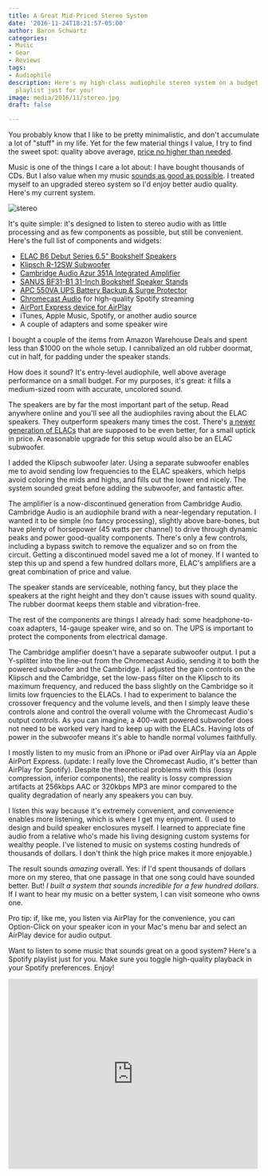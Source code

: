 ```yaml
---
title: A Great Mid-Priced Stereo System
date: '2016-11-24T18:21:57-05:00'
author: Baron Schwartz
categories:
- Music
- Gear
- Reviews
tags:
- Audiophile
description: Here's my high-class audiophile stereo system on a budget, plus a Spotify
  playlist just for you!
image: media/2016/11/stereo.jpg
draft: false

---
```

You probably know that I like to be pretty minimalistic, and don't accumulate a lot of "stuff" in my life. Yet for the few material things I value, I try to find the sweet spot: quality above average, [price no higher than needed](/blog/2014/01/16/bose-sennheiser-sony-noise-cancelling-headphones/).

Music is one of the things I care a lot about: I have bought thousands of CDs. But I also value when my music [sounds as good as possible](/blog/2016/02/21/best-itunes-mp3-format/). I treated myself to an upgraded stereo system so I'd enjoy better audio quality. Here's my current system.

![stereo](/media/2016/11/stereo.jpg)

<!--more-->

It's quite simple: it's designed to listen to stereo audio with as little processing and as few components as possible, but still be convenient. Here's the full list of components and widgets:

*   [ELAC B6 Debut Series 6.5" Bookshelf Speakers](https://www.amazon.com/gp/product/B014GSEQ06/?tag=xaprb-20)
*   [Klipsch R-12SW Subwoofer](https://www.amazon.com/Klipsch-R-12SW-Subwoofer/dp/B00MJ1YR8Y?tag=xaprb-20)
*   [Cambridge Audio Azur 351A Integrated Amplifier](https://www.amazon.com/gp/product/B00Q666G1E/?tag=xaprb-20)
*   [SANUS BF31-B1 31-Inch Bookshelf Speaker Stands](https://www.amazon.com/gp/product/B00006JQ5O/?tag=xaprb-20)
*   [APC 550VA UPS Battery Backup & Surge Protector](https://www.amazon.com/APC-Back-UPS-Battery-Protector-BE550G/dp/B0019804U8/?tag=xaprb-20)
*   [Chromecast Audio](https://store.google.com/product/chromecast_audio) for high-quality Spotify streaming
*   [AirPort Express device for AirPlay](http://www.apple.com/airport-express/)
*   iTunes, Apple Music, Spotify, or another audio source
*   A couple of adapters and some speaker wire

I bought a couple of the items from Amazon Warehouse Deals and spent less than $1000 on the whole setup. I cannibalized an old rubber doormat, cut in half, for padding under the speaker stands.

How does it sound? It's entry-level audiophile, well above average performance on a small budget. For my purposes, it's great: it fills a medium-sized room with accurate, uncolored sound.

The speakers are by far the most important part of the setup. Read anywhere online and you'll see all the audiophiles raving about the ELAC speakers. They outperform speakers many times the cost. There's [a newer generation of ELACs](https://www.amazon.com/ELAC-Uni-fi-Bookshelf-Speaker-Black/dp/B01CRYWVG2/?tag=xaprb-20) that are supposed to be even better, for a small uptick in price. A reasonable upgrade for this setup would also be an ELAC subwoofer.

I added the Klipsch subwoofer later. Using a separate subwoofer enables me to avoid sending low frequencies to the ELAC speakers, which helps avoid coloring the mids and highs, and fills out the lower end nicely. The system sounded great before adding the subwoofer, and fantastic after.

The amplifier is a now-discontinued generation from Cambridge Audio. Cambridge Audio is an audiophile brand with a near-legendary reputation. I wanted it to be simple (no fancy processing), slightly above bare-bones, but have plenty of horsepower (45 watts per channel) to drive through dynamic peaks and power good-quality components. There's only a few controls, including a bypass switch to remove the equalizer and so on from the circuit. Getting a discontinued model saved me a lot of money. If I wanted to step this up and spend a few hundred dollars more, ELAC's amplifiers are a great combination of price and value.

The speaker stands are serviceable, nothing fancy, but they place the speakers at the right height and they don't cause issues with sound quality. The rubber doormat keeps them stable and vibration-free.

The rest of the components are things I already had: some headphone-to-coax adapters, 14-gauge speaker wire, and so on. The UPS is important to protect the components from electrical damage.

The Cambridge amplifier doesn't have a separate subwoofer output. I put a Y-splitter into the line-out from the Chromecast Audio, sending it to both the powered subwoofer and the Cambridge. I adjusted the gain controls on the Klipsch and the Cambridge, set the low-pass filter on the Klipsch to its maximum frequency, and reduced the bass slightly on the Cambridge so it limits low frquencies to the ELACs. I had to experiment to balance the crossover frequency and the volume levels, and then I simply leave these controls alone and control the overall volume with the Chromecast Audio's output controls. As you can imagine, a 400-watt powered subwoofer does not need to be worked very hard to keep up with the ELACs. Having lots of power in the subwoofer means it's able to handle normal volumes faithfully.

I mostly listen to my music from an iPhone or iPad over AirPlay  via an Apple AirPort Express. (update: I really love the Chromecast Audio, it's better than AirPlay for Spotify). Despite the theoretical problems with this (lossy compression, inferior components), the reality is lossy compression artifacts at 256kbps AAC or 320kbps MP3 are minor compared to the quality degradation of nearly any speakers you can buy.

I listen this way because it's extremely convenient, and convenience enables more listening, which is where I get my enjoyment. (I used to design and build speaker enclosures myself. I learned to appreciate fine audio from a relative who's made his living designing custom systems for wealthy people. I've listened to music on systems costing hundreds of thousands of dollars. I don't think the high price makes it more enjoyable.)

The result sounds _amazing_ overall. Yes: if I'd spent thousands of dollars more on my stereo, that one passage in that one song could have sounded better. But! _I built a system that sounds incredible for a few hundred dollars._ If I want to hear my music on a better system, I can visit someone who owns one.

Pro tip: if, like me, you listen via AirPlay for the convenience, you can Option-Click on your speaker icon in your Mac's menu bar and select an AirPlay device for audio output.

Want to listen to some music that sounds great on a good system? Here's a Spotify playlist just for you. Make sure you toggle high-quality playback in your Spotify preferences. Enjoy!

<iframe src="https://embed.spotify.com/?uri=spotify%3Auser%3Axaprb%3Aplaylist%3A3io4tqaBJondZCeMa8JCNu" width="500" height="380" frameborder="0" allowtransparency="true"></iframe>
